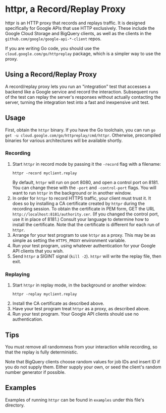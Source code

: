 # httpr, a Record/Replay Proxy

httpr is an HTTP proxy that records and replays traffic. It is designed
specifically for Google APIs that use HTTP exclusively. These include the Google
Cloud Storage and BigQuery clients, as well as the clients in the
`github.com/google/google-api-*-client` repos.

If you are writing Go code, you should use the `cloud.google.com/go/httpreplay` package, which
is a simpler way to use the proxy.

## Using a Record/Replay Proxy

A record/replay proxy lets you run an "integration" test that accesses a
backend like a Google service and record the interaction. Subsequent runs of the
test can replay the server's responses without actually contacting the server,
turning the integration test into a fast and inexpensive unit test.

## Usage

First, obtain the `httpr` binary. If you have the Go toolchain, you can run `go
get -u cloud.google.com/go/httpreplay/cmd/httpr`. Otherwise, precompiled
binaries for various architectures will be available shortly.

### Recording

1. Start `httpr` in record mode by passing it the `-record` flag with a filename:
   ```
   httpr -record myclient.replay
   ```
   By default, `httpr` will run on port 8080, and open a control port on 8181.
   You can change these with the `-port` and `-control-port` flags.
   You will want to run `httpr` in the background or in another window.
1. In order for `httpr` to record HTTPS traffic, your client must trust it. It
   does so by installing a CA certificate created by `httpr` during the
   recording session. To obtain the certificate in PEM form, GET the URL
   `http://localhost:8181/authority.cer`. (If you changed the control port, use
   it in place of 8181.)  Consult your language to determine
   how to install the certificate. Note that the certificate is different for each run
   of `httpr`.
1. Arrange for your test program to use `httpr` as a proxy. This may be as
   simple as setting the `HTTPS_PROXY` environment variable.
1. Run your test program, using whatever authentication for your Google API
   clients that you wish.
1. Send `httpr` a SIGINT signal (`kill -2`). `httpr` will write
   the replay file, then exit.

### Replaying

1. Start `httpr` in replay mode, in the background or another window:
   ```
   httpr -replay myclient.replay
   ```
1. Install the CA certificate as described above.
1. Have your test program treat `httpr` as a proxy, as described above.
1. Run your test program. Your Google API clients should use no authentication.

## Tips

You must remove all randomness from your interaction while recording,
so that the replay is fully deterministic.

Note that BigQuery clients choose random values for job IDs and insert ID if you
do not supply them. Either supply your own, or seed the client's random number
generator if possible.

## Examples

Examples of running `httpr` can be found in `examples` under this file's directory.


